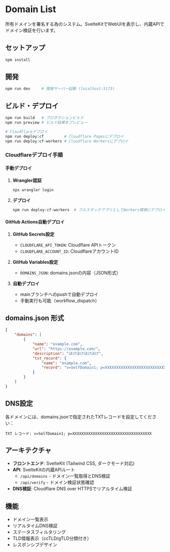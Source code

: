 # Domain List

所有ドメインを署名する為のシステム。SvelteKitでWebUIを表示し、内蔵APIでドメイン検証を行います。

## セットアップ

```bash
npm install
```

## 開発

```bash
npm run dev     # 開発サーバー起動 (localhost:5173)
```

## ビルド・デプロイ

```bash
npm run build   # プロダクションビルド
npm run preview # ビルド結果をプレビュー

# Cloudflareデプロイ
npm run deploy:cf         # Cloudflare Pagesにデプロイ
npm run deploy:cf-workers # Cloudflare Workersにデプロイ
```

### Cloudflareデプロイ手順

#### 手動デプロイ
1. **Wrangler認証**
   ```bash
   npx wrangler login
   ```

2. **デプロイ**
   ```bash
   npm run deploy:cf-workers  # フルスタックアプリとしてWorkers環境にデプロイ
   ```

#### GitHub Actions自動デプロイ
1. **GitHub Secrets設定**
   - `CLOUDFLARE_API_TOKEN`: Cloudflare APIトークン
   - `CLOUDFLARE_ACCOUNT_ID`: CloudflareアカウントID

2. **GitHub Variables設定**
   - `DOMAINS_JSON`: domains.jsonの内容（JSON形式）

3. **自動デプロイ**
   - mainブランチへのpushで自動デプロイ
   - 手動実行も可能（workflow_dispatch）

## domains.json 形式

```json
{
    "domains": [
        {
            "name": "example.com",
            "url": "https://example.com/",
            "description": "ほげほげほげほげ",
            "txt_record": {
                "name": "example.com",
                "record": "v=SelfDomain1; p=XXXXXXXXXXXXXXXXXXXXXXXXXXXXXXXXXXX"
            }
        }
    ]
}
```

## DNS設定

各ドメインには、domains.jsonで指定されたTXTレコードを設定してください：

```
TXT レコード: v=SelfDomain1; p=XXXXXXXXXXXXXXXXXXXXXXXXXXXXXXXXXXX
```

## アーキテクチャ

- **フロントエンド**: SvelteKit (Tailwind CSS, ダークモード対応)
- **API**: SvelteKitの内蔵APIルート
  - `/api/domains` - ドメイン一覧取得とDNS検証
  - `/api/verify` - ドメイン検証状態確認
- **DNS検証**: Cloudflare DNS over HTTPSでリアルタイム検証

## 機能

- ドメイン一覧表示
- リアルタイムDNS検証
- ステータスフィルタリング
- TLD情報表示（ccTLD/gTLD分類付き）
- レスポンシブデザイン